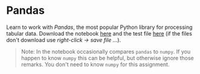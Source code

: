 # Pandas

Learn to work with *Pandas*, the most popular Python library for processing tabular data. Download the notebook [here](../pandas/data/pandas.ipynb) and the test file [here](../pandas/data/tests.py) (if the files don't download use *right-click -> save file ...*).

> Note: In the notebook occasionally compares `pandas` to `numpy`. If you happen to know `numpy` this can be helpful, but otherwise ignore those remarks. You don't need to know `numpy` for this assignment.
